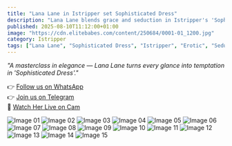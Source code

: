 ```yaml
---
title: "Lana Lane in Istripper set Sophisticated Dress"
description: "Lana Lane blends grace and seduction in Istripper's 'Sophisticated Dress' set — an elegant tease you won't forget."
published: 2025-08-10T11:12:00+01:00
image: "https://cdn.elitebabes.com/content/250684/0001-01_1200.jpg"
category: Istripper
tags: ["Lana Lane", "Sophisticated Dress", "Istripper", "Erotic", "Seductive", "Tease"]
---
```


*"A masterclass in elegance — Lana Lane turns every glance into temptation in 'Sophisticated Dress'."*

👉 [Follow us on WhatsApp](https://whatsapp.com/channel/0029VaMsUAp7tkjI8KcaRn10)  
👉 [Join us on Telegram](https://t.me/Xibabes)  
🔞 [Watch Her Live on Cam](https://redirecting-kappa.vercel.app/)  

![Image 01](https://cdn.elitebabes.com/content/250684/0001-01_1200.jpg)
![Image 02](https://cdn.elitebabes.com/content/250684/0001-02_1200.jpg)
![Image 03](https://cdn.elitebabes.com/content/250684/0001-03_1200.jpg)
![Image 04](https://cdn.elitebabes.com/content/250684/0001-04_1200.jpg)
![Image 05](https://cdn.elitebabes.com/content/250684/0001-05_1200.jpg)
![Image 06](https://cdn.elitebabes.com/content/250684/0001-06_1200.jpg)
![Image 07](https://cdn.elitebabes.com/content/250684/0001-07_1200.jpg)
![Image 08](https://cdn.elitebabes.com/content/250684/0001-08_1200.jpg)
![Image 09](https://cdn.elitebabes.com/content/250684/0001-09_1200.jpg)
![Image 10](https://cdn.elitebabes.com/content/250684/0001-10_1200.jpg)
![Image 11](https://cdn.elitebabes.com/content/250684/0001-11_1200.jpg)
![Image 12](https://cdn.elitebabes.com/content/250684/0001-12_1200.jpg)
![Image 13](https://cdn.elitebabes.com/content/250684/0001-13_1200.jpg)
![Image 14](https://cdn.elitebabes.com/content/250684/0001-14_1200.jpg)
![Image 15](https://cdn.elitebabes.com/content/250684/0001-15_1200.jpg)